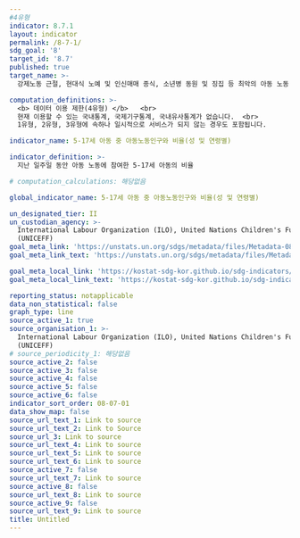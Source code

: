 ```yaml
---
#4유형
indicator: 8.7.1
layout: indicator
permalink: /8-7-1/
sdg_goal: '8'
target_id: '8.7'
published: true
target_name: >-
  강제노동 근절, 현대식 노예 및 인신매매 종식, 소년병 동원 및 징집 등 최악의 아동 노동 형태 금지 및 근절. 2025년까지 모든 형태의 아동 노동 근절

computation_definitions: >-
  <b> 데이터 이용 제한(4유형) </b>   <br>
  현재 이용할 수 있는 국내통계, 국제기구통계, 국내유사통계가 없습니다.  <br> 
  1유형, 2유형, 3유형에 속하나 일시적으로 서비스가 되지 않는 경우도 포함됩니다.

indicator_name: 5-17세 아동 중 아동노동인구와 비율(성 및 연령별)

indicator_definition: >-
  지난 일주일 동안 아동 노동에 참여한 5-17세 아동의 비율

# computation_calculations: 해당없음

global_indicator_name: 5-17세 아동 중 아동노동인구와 비율(성 및 연령별)

un_designated_tier: II
un_custodian_agency: >-
  International Labour Organization (ILO), United Nations Children's Fund
  (UNICEFF)
goal_meta_link: 'https://unstats.un.org/sdgs/metadata/files/Metadata-08-07-01.pdf'
goal_meta_link_text: 'https://unstats.un.org/sdgs/metadata/files/Metadata-08-07-01.pdf'

goal_meta_local_link: 'https://kostat-sdg-kor.github.io/sdg-indicators/public/data/Metadata-08-07-01_KOR.pdf'
goal_meta_local_link_text: 'https://kostat-sdg-kor.github.io/sdg-indicators/public/data/Metadata-08-07-01_KOR.pdf'

reporting_status: notapplicable
data_non_statistical: false
graph_type: line
source_active_1: true
source_organisation_1: >-
  International Labour Organization (ILO), United Nations Children's Fund
  (UNICEFF)
# source_periodicity_1: 해당없음
source_active_2: false
source_active_3: false
source_active_4: false
source_active_5: false
source_active_6: false
indicator_sort_order: 08-07-01
data_show_map: false
source_url_text_1: Link to source
source_url_text_2: Link to Source
source_url_3: Link to source
source_url_text_4: Link to source
source_url_text_5: Link to source
source_url_text_6: Link to source
source_active_7: false
source_url_text_7: Link to source
source_active_8: false
source_url_text_8: Link to source
source_active_9: false
source_url_text_9: Link to source
title: Untitled
---
```

